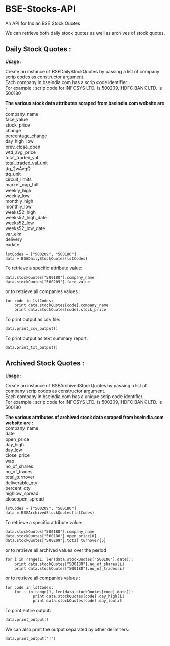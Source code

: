 BSE-Stocks-API
==============

An API for Indian BSE Stock Quotes

We can retrieve both daily stock quotes as well as archives of stock quotes.

Daily Stock Quotes :  
--------------------  
**Usage :**  

Create an instance of BSEDailyStockQuotes by passing a list of company scrip codes as constructor argument.  
Each company in bseindia.com has a scrip code identifier.  
For example : scrip code for INFOSYS LTD. is 500209, HDFC BANK LTD. is 500180  
  
**The various stock data attributes scraped from bseindia.com website are :**  
company_name  
face_value  
stock_price  
change  
percentage_change  
day_high_low  
prev_close_open  
wtd_avg_price  
total_traded_val  
total_traded_val_unit  
ttq_2wAvgQ  
ttq_unit  
circuit_limits  
market_cap_full  
weekly_high  
weekly_low  
monthly_high  
monthly_low  
weeks52_high  
weeks52_high_date  
weeks52_low  
weeks52_low_date  
var_elm  
delivery  
exdate  
  
	lstCodes = ["500209", "500180"]  
	data = BSEDailyStockQuotes(lstCodes)  
  
To retrieve a specific attribute value:  

	data.stockQuotes["500180"].company_name  
	data.stockQuotes["500209"].face_value  
  
or to retrieve all companies values :  

	for code in lstCodes:  
  		print data.stockQuotes[code].company_name  
  		print data.stockQuotes[code].stock_price  
    
To print output as csv file:  

	data.print_csv_output()  
  
To print output as text summary report:  

	data.print_txt_output()  


Archived Stock Quotes :   
-----------------------  
**Usage :**  
 
Create an instance of BSEArchivedStockQuotes by passing a list of company scrip codes as constructor argument.  
Each company in bseindia.com has a unique scrip code identifier.  
For example : scrip code for INFOSYS LTD. is 500209, HDFC BANK LTD. is 500180   
   
**The various attributes of archived stock data scraped from bseindia.com website are :**  
company_name  
date  
open_price   
day_high   
day_low   
close_price  
wap  
no_of_shares  
no_of_trades  
total_turnover   
deliverable_qty  
percent_qty  
highlow_spread   
closeopen_spread  
  
	lstCodes = ["500209", "500180"]  
	data = BSEArchivedStockQuotes(lstCodes)  
  
To retrieve a specific attribute value:  

	data.stockQuotes["500180"].company_name  
	data.stockQuotes["500180"].open_price[0]  
	data.stockQuotes["500209"].total_turnover[5]  

or to retrieve all archived values over the period  

	for i in range(1, len(data.stockQuotes["500180"].date)):  
		print data.stockQuotes["500180"].no_of_shares[i]  
		print data.stockQuotes["500180"].no_of_trades[i]  
  
or to retrieve all companies values :  

	for code in lstCodes:  
  		for i in range(1, len(data.stockQuotes[code].date)):  
    			print data.stockQuotes[code].day_high[i]  
    			print data.stockQuotes[code].day_low[i]  
    
To print entire output:  

	data.print_output()   
  
We can also print the output separated by other delimiters:  

	data.print_output("|")  
